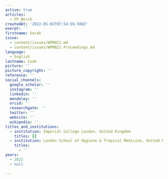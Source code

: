 ```yaml
---
active: true
articles:
  - FP_Borch
createdAt: '2022-05-02T07:54:59.508Z'
exerpt: ''
firstname: Sarah
issue:
  - content/issues/WPRN21.md
  - content/issues/WPRN21 Proceedings.md
language:
  - English
lastname: Cook
picture: ''
picture_copyright: ''
reference: ''
social_channels:
  google_scholar: ''
  instagram: ''
  linkedin: ''
  mendeley: ''
  orcid: ''
  researchgate: ''
  twitter: ''
  website: ''
  wikipedia: ''
titles_and_institutions:
  - institution: Imperial College London, United Kingdom
    titles: []
  - institution: London School of Hygiene & Tropical Medicine, United Kingdom
    titles:
      - ''
years:
  - 2022
  - null

---
```

